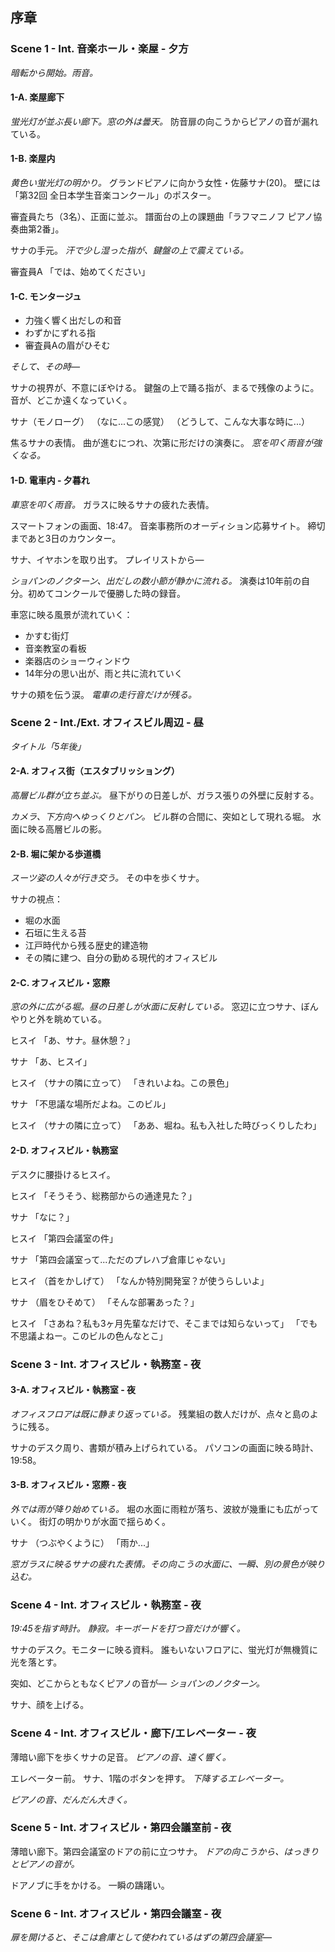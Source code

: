 ## 序章

### Scene 1 - Int. 音楽ホール・楽屋 - 夕方

_暗転から開始。雨音。_

#### 1-A. 楽屋廊下
_蛍光灯が並ぶ長い廊下。窓の外は曇天。_
防音扉の向こうからピアノの音が漏れている。

#### 1-B. 楽屋内
_黄色い蛍光灯の明かり。_
グランドピアノに向かう女性・佐藤サナ(20)。
壁には「第32回 全日本学生音楽コンクール」のポスター。

審査員たち（3名）、正面に並ぶ。
譜面台の上の課題曲「ラフマニノフ ピアノ協奏曲第2番」。

サナの手元。
_汗で少し湿った指が、鍵盤の上で震えている。_

審査員A
「では、始めてください」

#### 1-C. モンタージュ
- 力強く響く出だしの和音
- わずかにずれる指
- 審査員Aの眉がひそむ

_そして、その時―_

サナの視界が、不意にぼやける。
鍵盤の上で踊る指が、まるで残像のように。
音が、どこか遠くなっていく。

サナ（モノローグ）
（なに...この感覚）
（どうして、こんな大事な時に...）

焦るサナの表情。
曲が進むにつれ、次第に形だけの演奏に。
_窓を叩く雨音が強くなる。_

#### 1-D. 電車内 - 夕暮れ
_車窓を叩く雨音。_
ガラスに映るサナの疲れた表情。

スマートフォンの画面、18:47。
音楽事務所のオーディション応募サイト。
締切まであと3日のカウンター。

サナ、イヤホンを取り出す。
プレイリストから―

_ショパンのノクターン、出だしの数小節が静かに流れる。_
演奏は10年前の自分。初めてコンクールで優勝した時の録音。

車窓に映る風景が流れていく：
- かすむ街灯
- 音楽教室の看板
- 楽器店のショーウィンドウ
- 14年分の思い出が、雨と共に流れていく

サナの頬を伝う涙。
_電車の走行音だけが残る。_

### Scene 2 - Int./Ext. オフィスビル周辺 - 昼
_タイトル「5年後」_

#### 2-A. オフィス街（エスタブリッショング）
_高層ビル群が立ち並ぶ。_
昼下がりの日差しが、ガラス張りの外壁に反射する。

_カメラ、下方向へゆっくりとパン。_
ビル群の合間に、突如として現れる堀。
水面に映る高層ビルの影。

#### 2-B. 堀に架かる歩道橋
_スーツ姿の人々が行き交う。_
その中を歩くサナ。

サナの視点：
- 堀の水面
- 石垣に生える苔
- 江戸時代から残る歴史的建造物
- その隣に建つ、自分の勤める現代的オフィスビル

#### 2-C. オフィスビル・窓際
_窓の外に広がる堀。昼の日差しが水面に反射している。_
窓辺に立つサナ、ぼんやりと外を眺めている。

ヒスイ
「あ、サナ。昼休憩？」

サナ
「あ、ヒスイ」

ヒスイ
（サナの隣に立って）
「きれいよね。この景色」

サナ
「不思議な場所だよね。このビル」

ヒスイ
（サナの隣に立って）
「ああ、堀ね。私も入社した時びっくりしたわ」

#### 2-D. オフィスビル・執務室
デスクに腰掛けるヒスイ。

ヒスイ
「そうそう、総務部からの通達見た？」

サナ
「なに？」

ヒスイ
「第四会議室の件」

サナ
「第四会議室って...ただのプレハブ倉庫じゃない」

ヒスイ
（首をかしげて）
「なんか特別開発室？が使うらしいよ」

サナ
（眉をひそめて）
「そんな部署あった？」

ヒスイ
「さあね？私も3ヶ月先輩なだけで、そこまでは知らないって」
「でも不思議よねー。このビルの色んなとこ」

### Scene 3 - Int. オフィスビル・執務室 - 夜

#### 3-A. オフィスビル・執務室 - 夜
_オフィスフロアは既に静まり返っている。_
残業組の数人だけが、点々と島のように残る。

サナのデスク周り、書類が積み上げられている。
パソコンの画面に映る時計、19:58。

#### 3-B. オフィスビル・窓際 - 夜
_外では雨が降り始めている。_
堀の水面に雨粒が落ち、波紋が幾重にも広がっていく。
街灯の明かりが水面で揺らめく。

サナ
（つぶやくように）
「雨か...」

_窓ガラスに映るサナの疲れた表情。その向こうの水面に、一瞬、別の景色が映り込む。_

### Scene 4 - Int. オフィスビル・執務室 - 夜
_19:45を指す時計。_
_静寂。キーボードを打つ音だけが響く。_

サナのデスク。モニターに映る資料。
誰もいないフロアに、蛍光灯が無機質に光を落とす。

突如、どこからともなくピアノの音が―
_ショパンのノクターン。_

サナ、顔を上げる。

### Scene 4 - Int. オフィスビル・廊下/エレベーター - 夜
薄暗い廊下を歩くサナの足音。
_ピアノの音、遠く響く。_

エレベーター前。
サナ、1階のボタンを押す。
_下降するエレベーター。_

_ピアノの音、だんだん大きく。_

### Scene 5 - Int. オフィスビル・第四会議室前 - 夜
薄暗い廊下。第四会議室のドアの前に立つサナ。
_ドアの向こうから、はっきりとピアノの音が。_

ドアノブに手をかける。
一瞬の躊躇い。

### Scene 6 - Int. オフィスビル・第四会議室 - 夜

_扉を開けると、そこは倉庫として使われているはずの第四会議室―_